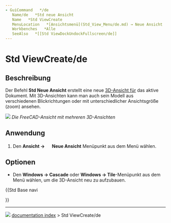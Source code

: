 ```yaml
---
- GuiCommand   */de
   Name/de   *Std neue Ansicht
   Name   *Std ViewCreate
   MenuLocation   *[Ansichtsmenü](Std_View_Menu/de.md) → Neue Ansicht‏‎
   Workbenches   *Alle
   SeeAlso   *[[Std ViewDockUndockFullscreen/de]]
---
```


# Std ViewCreate/de

## Beschreibung

Der Befehl **Std Neue Ansicht** erstellt eine neue [3D-Ansicht für](3D_view/de.md) das aktive Dokument. Mit 3D-Ansichten kann man auch sein Modell aus verschiedenen Blickrichtungen oder mit unterschiedlicher Ansichtsgröße (zoom) ansehen.

![](images/ViewCreate1.png ) 
*Die FreeCAD-Ansicht mit mehreren 3D-Ansichten*

## Anwendung

1.  Den **Ansicht → <img src="images/Std_ViewCreate.svg" width=16px> Neue Ansicht** Menüpunkt aus dem Menü wählen.

## Optionen

-   Den **Windows → Cascade** oder **Windows → Tile**-Menüpunkt aus dem Menü wählen, um die 3D-Ansicht neu zu aufzubauen.





{{Std Base navi

}}



---
![](images/Right_arrow.png) [documentation index](../README.md) > Std ViewCreate/de
